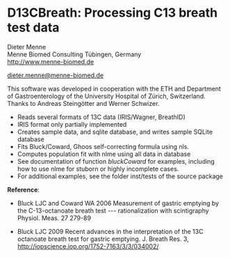 D13CBreath: Processing C13 breath test data
===========================================

Dieter Menne   
Menne Biomed Consulting Tübingen, Germany    
http://www.menne-biomed.de   

dieter.menne@menne-biomed.de 

This software was developed in cooperation with the ETH and Department of Gastroenterology of the University Hospital of Zürich, Switzerland.  
Thanks to Andreas Steingötter and Werner Schwizer.

* Reads several formats of 13C data (IRIS/Wagner, BreathID)
* IRIS format only partially implemented
* Creates sample data, and sqlite database, and writes sample SQLite database
* Fits Bluck/Coward, Ghoos self-correcting formula using nls.
* Computes population fit with nlme using all data in database
* See documentation of function _bluckCoward_ for examples, including how to use
  nlme for stuborn or highly incomplete cases.
* For additional examples, see the folder inst/tests of the source package

__Reference__: 
* Bluck LJC and Coward WA 2006 Measurement of gastric emptying by the C-13-octanoate breath test --- rationalization with scintigraphy Physiol. Meas. 27 279-89

* Bluck LJC 2009 Recent advances in the interpretation of the 13C octanoate breath test for gastric
emptying. J. Breath Res. 3, http://iopscience.iop.org/1752-7163/3/3/034002/
